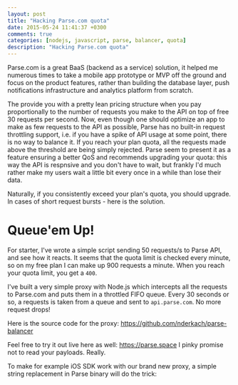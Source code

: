 ```yaml
---
layout: post
title: "Hacking Parse.com quota"
date: 2015-05-24 11:41:37 +0300
comments: true
categories: [nodejs, javascript, parse, balancer, quota]
description: "Hacking Parse.com quota"
---
```


Parse.com is a great BaaS (backend as a service) solution, it helped me numerous times to take a mobile app prototype or MVP off the ground and focus on the product features, rather than building the database layer, push notifications infrastructure and analytics platform from scratch.

The provide you with a pretty lean pricing structure when you pay proportionally to the number of requests you make to the API on top of free 30 requests per second. Now, even though one should optimize an app to make as few requests to the API as possible, Parse has no built-in request throttling support, i.e. if you have a spike of API usage at some point, there is no way to balance it. If you reach your plan quota, all the requests made above the threshold are being simply rejected. Parse seem to present it as a feature ensuring a better QoS and recommends upgrading your quota: this way the API is respnsive and you don't have to wait, but frankly I'd much rather make my users wait a little bit every once in a while than lose their data.

<!-- more -->

Naturally, if you consistently exceed your plan's quota, you should upgrade. In cases of short request bursts - here is the solution.

# Queue'em Up!

For starter, I've wrote a simple script sending 50 requests/s to Parse API, and see how it reacts. It seems that the quota limit is checked every minute, so on my free plan I can make up 900 requests a minute. When you reach your quota limit, you get a ```400```.

I've built a very simple proxy with Node.js which intercepts all the requests to Parse.com and puts them in a throttled FIFO queue. Every 30 seconds or so, a requests is taken from a queue and sent to ```api.parse.com```.
No more request drops!

Here is the source code for the proxy: https://github.com/nderkach/parse-balancer

Feel free to try it out live here as well: https://parse.space
I pinky promise not to read your payloads. Really.

To make for example iOS SDK work with our brand new proxy, a simple string replacement in Parse binary will do the trick:





